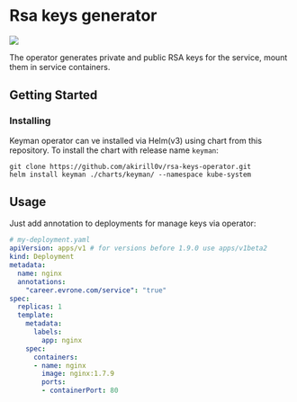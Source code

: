 # Rsa keys generator

![](https://github.com/akirill0v/rsa-keys-operator/workflows/CI/badge.svg)

The operator generates private and public RSA keys for the service, mount them in service containers.

## Getting Started

### Installing

Keyman operator can ve installed via Helm(v3) using chart from this repository. To install the chart with release name `keyman`:

```console
git clone https://github.com/akirill0v/rsa-keys-operator.git
helm install keyman ./charts/keyman/ --namespace kube-system
```

## Usage

Just add annotation to deployments for manage keys via operator:

```yaml
# my-deployment.yaml
apiVersion: apps/v1 # for versions before 1.9.0 use apps/v1beta2
kind: Deployment
metadata:
  name: nginx
  annotations:
    "career.evrone.com/service": "true"
spec:
  replicas: 1
  template:
    metadata:
      labels:
        app: nginx
    spec:
      containers:
      - name: nginx
        image: nginx:1.7.9
        ports:
        - containerPort: 80
```
